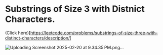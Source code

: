 # Substrings of Size 3 with Distnict Characters.

(Click here)[https://leetcode.com/problems/substrings-of-size-three-with-distinct-characters/description/]

![Uploading Screenshot 2025-02-20 at 9.34.35 PM.png…]()
